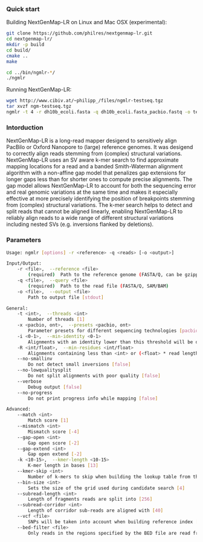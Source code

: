 ### Quick start

Building NextGenMap-LR on Linux and Mac OSX (experimental):
```bash
git clone https://github.com/philres/nextgenmap-lr.git
cd nextgenmap-lr/
mkdir -p build
cd build/
cmake ..
make

cd ../bin/ngmlr-*/
./ngmlr
```
Running NextGenMap-LR:
```bash
wget http://www.cibiv.at/~philipp_/files/ngmlr-testseq.tgz
tar xvzf ngm-testseq.tgz
ngmlr -t 4 -r dh10b_ecoli.fasta -q dh10b_ecoli.fasta_pacbio.fastq -o test.sam
```

### Intorduction
 
NextGenMap-LR is a long-read mapper desigend to sensitively align PacBilo or Oxford Nanopore to (large) reference genomes. It was desigend to correctly align reads stemming from (complex) structural variations. NextGenMap-LR uses an SV aware k-mer search to find approximate mapping locations for a read and a banded Smith-Waterman alignment algorithm with a non-affine gap model that penalizes gap extensions for longer gaps less than for shorter ones to compute precise alignments. The gap model allows NextGenMap-LR to account for both the sequencing error and real genomic variations at the same time and makes it especially effective at more precisely identifying the position of breakpoints stemming from (complex) structural variations. The k-mer search helps to detect and split reads that cannot be aligned linearly, enabling NextGenMap-LR to reliably align reads to a wide range of different structural variations including nested SVs (e.g. inversions flanked by deletions).

### Parameters

```bash
Usage: ngmlr [options] -r <reference> -q <reads> [-o <output>]

Input/Output:
    -r <file>,  --reference <file>
        (required)  Path to the reference genome (FASTA/Q, can be gzipped)
    -q <file>,  --query <file>
        (required)  Path to the read file (FASTA/Q, SAM/BAM)
    -o <file>,  --output <file>
        Path to output file [stdout]

General:
    -t <int>,  --threads <int>
        Number of threads [1]
    -x <pacbio, ont>,  --presets <pacbio, ont>
        Parameter presets for different sequencing technologies [pacbio]
    -i <0-1>,  --min-identity <0-1>
        Alignments with an identity lower than this threshold will be discarded [0.65]
    -R <int/float>,  --min-residues <int/float>
        Alignments containing less than <int> or (<float> * read length) residues will be discarded [50]
    --no-smallinv
        Do not detect small inversions [false]
    --no-lowqualitysplit
        Do not split alignments with poor quality [false]
    --verbose
        Debug output [false]
    --no-progress
        Do not print progress info while mapping [false]

Advanced:
    --match <int>
        Match score [1]
    --mismatch <int>
        Mismatch score [-4]
    --gap-open <int>
        Gap open score [-2]
    --gap-extend <int>
        Gap open extend [-2]
    -k <10-15>,  --kmer-length <10-15>
        K-mer length in bases [13]
    --kmer-skip <int>
        Number of k-mers to skip when building the lookup table from the reference [2]
    --bin-size <int>
        Sets the size of the grid used during candidate search [4]
    --subread-length <int>
        Length of fragments reads are split into [256]
    --subread-corridor <int>
        Length of corridor sub-reads are aligned with [40]
    --vcf <file>
        SNPs will be taken into account when building reference index [none]
    --bed-filter <file>
        Only reads in the regions specified by the BED file are read from the input file (requires BAM input) [none]
```